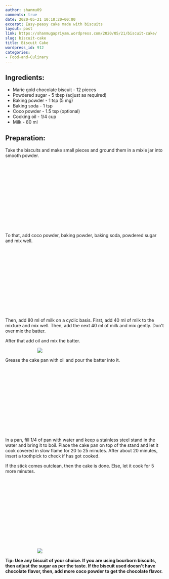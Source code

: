 ```yaml
---
author: shanmu09
comments: true
date: 2020-05-21 10:10:20+00:00
excerpt: Easy-peasy cake made with biscuits
layout: post
link: https://shanmugapriyam.wordpress.com/2020/05/21/biscuit-cake/
slug: biscuit-cake
title: Biscuit Cake
wordpress_id: 912
categories:
- Food-and-Culinary
---
```

<style>
.square {
    float:left;
    width: 49%;
    border-radius:5%;
    padding-bottom : 40%; /* = width for a 1:1 aspect ratio */
    margin:0.5%;
    background-position:center center;
    background-repeat:no-repeat;
    background-size:cover; /* you change this to "contain" if you don't want the images to be cropped */
}
	
#break {
    clear:both;
}

.img_1{background-image:url('https://shanmugapriyam.files.wordpress.com/2020/05/00000img_00000_burst20200520120405029_cover.jpg');}
.img_2{background-image:url('https://shanmugapriyam.files.wordpress.com/2020/05/00000img_00000_burst20200520121210304_cover.jpg');}
.img_3{background-image:url('https://shanmugapriyam.files.wordpress.com/2020/05/00000img_00000_burst20200520121708090_cover.jpg');}
.img_4{background-image:url('https://shanmugapriyam.files.wordpress.com/2020/05/00000img_00000_burst20200520121950743_cover.jpg');}
.img_5{background-image:url('https://shanmugapriyam.files.wordpress.com/2020/05/00000img_00000_burst20200520122912591_cover.jpg');}
.img_6{background-image:url('https://shanmugapriyam.files.wordpress.com/2020/05/00000img_00000_burst20200520123044892_cover.jpg');}
.img_7{background-image:url('https://shanmugapriyam.files.wordpress.com/2020/05/00100lrportrait_00100_burst20200520124611066_cover.jpg');}
.img_8{background-image:url('https://shanmugapriyam.files.wordpress.com/2020/05/00000img_00000_burst20200520124641671_cover.jpg');}




.resize_fit_center {
    max-width:60%;
    max-height:60%;
    vertical-align: middle;
    display: block;
    margin-left: auto;
    margin-right: auto;
    border-radius:5%;
}

.center {
  margin: auto;
  width: 60%;
}
</style>



## Ingredients:







  * Marie gold chocolate biscuit - 12 pieces
  * Powdered sugar - 5 tbsp (adjust as required)
  * Baking powder - 1 tsp (5 mg)
  * Baking soda - 1 tsp
  * Coco powder - 1.5 tsp (optional)
  * Cooking oil -  1/4 cup
  * Milk - 80 ml






## Preparation:







Take the biscuits and make small pieces and ground them in a mixie jar into smooth powder. 



<div class="square img_1">
</div>
<div class="square img_2">
</div>
<div id="break"> </div>
<p/>









To that, add coco powder, baking powder, baking soda, powdered sugar and mix well.





<div class="square img_3">
</div>
<div class="square img_4">
</div>
<div id="break"> </div>
<p/>









Then, add 80 ml of milk on a cyclic basis. First, add 40 ml of milk to the mixture and mix well. Then, add the next 40 ml of milk and mix gently. Don't over mix the batter.







After that add oil and mix the batter.



<div>
	<img src="https://shanmugapriyam.files.wordpress.com/2020/05/00000img_00000_burst20200520122526623_cover.jpg?w=852"  class="resize_fit_center"/>
</div>
<p/>





Grease the cake pan with oil and pour the batter into it.





<div class="square img_5">
</div>
<div class="square img_6">
</div>
<div id="break"> </div>
<p/>







In a pan, fill 1/4 of pan with water and keep a stainless steel stand in the water and bring it to boil. Place the cake pan on top of the stand and let it cook covered in slow flame for 20 to 25 minutes. After about 20 minutes, insert a toothpick to check if has got cooked.







If the stick comes outclean, then the cake is done. Else, let it cook for 5 more minutes.





<div class="square img_7">
</div>
<div class="square img_8">
</div>
<div id="break"> </div>
<p/>





<div>
	<img src="https://shanmugapriyam.files.wordpress.com/2020/05/00000portrait_00000_burst20200520130308319.jpg?w=768"  class="resize_fit_center"/>
</div>
<p/>






**Tip: Use any biscuit of your choice. If you are using bourborn biscuits, then adjust the sugar as per the taste. If the biscuit used doesn't have chocolate flavor, then, add more coco powder to get the chocolate flavor.**



